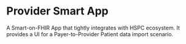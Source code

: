 Provider Smart App
===============

A Smart-on-FHIR App that tightly integrates with HSPC ecosystem. It provides a UI for a Payer-to-Provider Patient data import scenario.